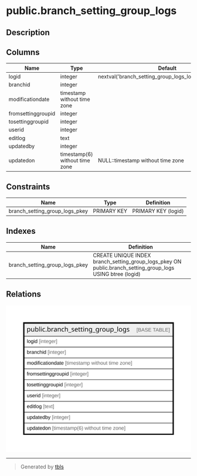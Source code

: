 # public.branch_setting_group_logs

## Description

## Columns

| Name | Type | Default | Nullable | Children | Parents | Comment |
| ---- | ---- | ------- | -------- | -------- | ------- | ------- |
| logid | integer | nextval('branch_setting_group_logs_logid_seq'::regclass) | false |  |  |  |
| branchid | integer |  | false |  |  |  |
| modificationdate | timestamp without time zone |  | true |  |  |  |
| fromsettinggroupid | integer |  | true |  |  |  |
| tosettinggroupid | integer |  | true |  |  |  |
| userid | integer |  | true |  |  |  |
| editlog | text |  | true |  |  |  |
| updatedby | integer |  | true |  |  |  |
| updatedon | timestamp(6) without time zone | NULL::timestamp without time zone | true |  |  |  |

## Constraints

| Name | Type | Definition |
| ---- | ---- | ---------- |
| branch_setting_group_logs_pkey | PRIMARY KEY | PRIMARY KEY (logid) |

## Indexes

| Name | Definition |
| ---- | ---------- |
| branch_setting_group_logs_pkey | CREATE UNIQUE INDEX branch_setting_group_logs_pkey ON public.branch_setting_group_logs USING btree (logid) |

## Relations

![er](public.branch_setting_group_logs.svg)

---

> Generated by [tbls](https://github.com/k1LoW/tbls)
